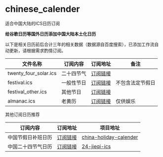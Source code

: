 # chinese_calender
适合中国大陆的ICS日历订阅

**给谷歌日历等国外日历添加中国大陆本土化日历**

以下是相关日历前后合计三年的相关数据（数据源自百度搜索），已添加工作流自动更新，请根据需求酌情订阅。

| 文件名称 |订阅内容| 订阅地址|备注|
| --- | --- | --- | --- |
| twenty_four_solar.ics |  二十四节气| [订阅链接](https://raw.githubusercontent.com/oooldtoy/chinese_calender/main/twenty_four_solar.ics) |  |
|festival.ics| 一般性节日 | [订阅链接](https://raw.githubusercontent.com/oooldtoy/chinese_calender/main/festival.ics) |不包含法定节假日|
|festival_other.ics| 其他节日 |  [订阅链接](https://raw.githubusercontent.com/oooldtoy/chinese_calender/main/festival_other.ics)||
|almanac.ics| 老黄历 | [订阅链接](https://raw.githubusercontent.com/oooldtoy/chinese_calender/main/almanac.ics) |仅供娱乐|

其他订阅日历推荐

| 订阅内容 | 订阅地址                                                                                                           | 项目地址 |
|------|----------------------------------------------------------------------------------------------------------------|------|
|   中国节假日补班日历   | [订阅链接](https://raw.githubusercontent.com/lanceliao/china-holiday-calender/master/holidayCal.ics)               |   [china-holiday-calender](https://github.com/lanceliao/china-holiday-calender)   |
|   中国二十四节气日历   | [订阅链接](https://raw.githubusercontent.com/KaitoHH/24-jieqi-ics/master/23_solar_terms_2015-01-01_2050-12-31.ics) |   [24-jieqi-ics](https://github.com/KaitoHH/24-jieqi-ics)   |


